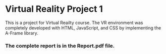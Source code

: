 # Virtual Reality Project 1

This is a project for Virtual Reailty course. The VR environment was completely developed with HTML, JavaScript, and CSS by implementing the A-Frame library.




### The complete report is in the Report.pdf file.




